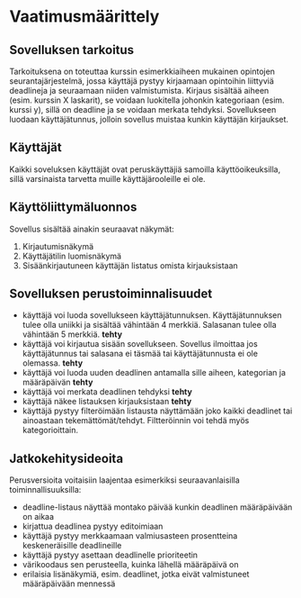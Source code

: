 # Vaatimusmäärittely

## Sovelluksen tarkoitus

Tarkoituksena on toteuttaa kurssin esimerkkiaiheen mukainen opintojen seurantajärjestelmä, jossa käyttäjä pystyy kirjaamaan opintoihin liittyviä deadlineja ja seuraamaan niiden valmistumista.
Kirjaus sisältää aiheen (esim. kurssin X laskarit), se voidaan luokitella johonkin kategoriaan (esim. kurssi y), sillä on deadline ja se voidaan merkata tehdyksi.
Sovellukseen luodaan käyttäjätunnus, jolloin sovellus muistaa kunkin käyttäjän kirjaukset.

## Käyttäjät

Kaikki soveluksen käyttäjät ovat peruskäyttäjiä samoilla käyttöoikeuksilla, sillä varsinaista tarvetta muille käyttäjärooleille ei ole.

## Käyttöliittymäluonnos

Sovellus sisältää ainakin seuraavat näkymät:
1. Kirjautumisnäkymä
2. Käyttäjätilin luomisnäkymä
3. Sisäänkirjautuneen käyttäjän listatus omista kirjauksistaan

## Sovelluksen perustoiminnalisuudet

- käyttäjä voi luoda sovellukseen käyttäjätunnuksen. Käyttäjätunnuksen tulee olla uniikki ja sisältää vähintään 4 merkkiä. Salasanan tulee olla vähintään 5 merkkiä. **tehty**
- käyttäjä voi kirjautua sisään sovellukseen. Sovellus ilmoittaa jos käyttäjätunnus tai salasana ei täsmää tai käyttäjätunnusta ei ole olemassa. **tehty**
- käyttäjä voi luoda uuden deadlinen antamalla sille aiheen, kategorian ja määräpäivän **tehty**
- käyttäjä voi merkata deadlinen tehdyksi **tehty**
- käyttäjä näkee listauksen kirjauksistaan **tehty**
- käyttäjä pystyy filteröimään listausta näyttämään joko kaikki deadlinet tai ainoastaan tekemättömät/tehdyt. Filtteröinnin voi tehdä myös kategorioittain.

## Jatkokehitysideoita

Perusversioita voitaisiin laajentaa esimerkiksi seuraavanlaisilla toiminnallisuuksilla:

- deadline-listaus näyttää montako päivää kunkin deadlinen määräpäivään on aikaa
- kirjattua deadlinea pystyy editoimiaan
- käyttäjä pystyy merkkaamaan valmiusasteen prosentteina keskeneräisille deadlineille
- käyttäjä pystyy asettaan deadlinelle prioriteetin
- värikoodaus sen perusteella, kuinka lähellä määräpäivä on
- erilaisia lisänäkymiä, esim. deadlinet, jotka eivät valmistuneet määräpäivään mennessä
